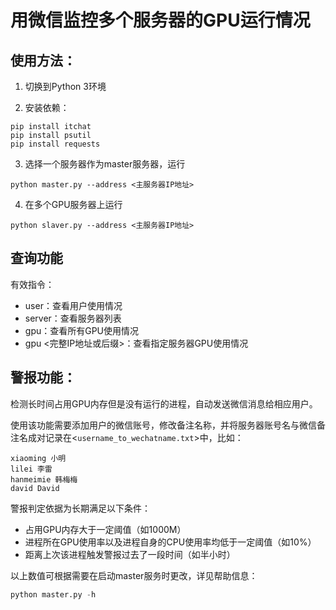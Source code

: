 # 用微信监控多个服务器的GPU运行情况

## 使用方法：

1. 切换到Python 3环境

2. 安装依赖：

```shell
pip install itchat
pip install psutil
pip install requests
```

3. 选择一个服务器作为master服务器，运行

```shell
python master.py --address <主服务器IP地址>
```

4. 在多个GPU服务器上运行

```shell
python slaver.py --address <主服务器IP地址>
```

## 查询功能

有效指令：
- user：查看用户使用情况
- server：查看服务器列表
- gpu：查看所有GPU使用情况
- gpu <完整IP地址或后缀>：查看指定服务器GPU使用情况

## 警报功能：

检测长时间占用GPU内存但是没有运行的进程，自动发送微信消息给相应用户。

使用该功能需要添加用户的微信账号，修改备注名称，并将服务器账号名与微信备注名成对记录在<`username_to_wechatname.txt`>中，比如：

```shell
xiaoming 小明
lilei 李雷
hanmeimie 韩梅梅
david David
```

警报判定依据为长期满足以下条件：

- 占用GPU内存大于一定阈值（如1000M）
- 进程所在GPU使用率以及进程自身的CPU使用率均低于一定阈值（如10%）
- 距离上次该进程触发警报过去了一段时间（如半小时）

以上数值可根据需要在启动master服务时更改，详见帮助信息：

```python
python master.py -h
```
